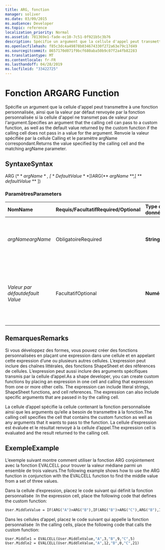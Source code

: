 ```yaml
---
title: ARG, fonction
manager: soliver
ms.date: 03/09/2015
ms.audience: Developer
ms.topic: reference
localization_priority: Normal
ms.assetid: 781369e1-fade-ec10-7c51-0f921b5c3b76
description: Spécifie un argument que la cellule d'appel peut transmettre à une fonction personnalisée, ainsi que la valeur par défaut renvoyée par la fonction personnalisée si la cellule d'appel ne transmet pas de valeur pour l'argument. Renvoie la valeur spécifiée par la cellule Calling et le paramètre argName correspondant.
ms.openlocfilehash: f85c3dc4a49878b034674330f272a63e79c17d49
ms.sourcegitcommit: 8657170d071f9bcf680aba50b9c07f2a4fb82283
ms.translationtype: MT
ms.contentlocale: fr-FR
ms.lasthandoff: 04/28/2019
ms.locfileid: "33422725"
---
```

# <a name="arg-function"></a><span data-ttu-id="bb6ba-104">Fonction ARG</span><span class="sxs-lookup"><span data-stu-id="bb6ba-104">ARG Function</span></span>

<span data-ttu-id="bb6ba-105">Spécifie un argument que la cellule d'appel peut transmettre à une fonction personnalisée, ainsi que la valeur par défaut renvoyée par la fonction personnalisée si la cellule d'appel ne transmet pas de valeur pour l'argument.</span><span class="sxs-lookup"><span data-stu-id="bb6ba-105">Specifies an argument that the calling cell can pass to a custom function, as well as the default value returned by the custom function if the calling cell does not pass in a value for the argument.</span></span> <span data-ttu-id="bb6ba-106">Renvoie la valeur spécifiée par la cellule Calling et le paramètre argName correspondant.</span><span class="sxs-lookup"><span data-stu-id="bb6ba-106">Returns the value specified by the calling cell and the matching argName parameter.</span></span>
  
## <a name="syntax"></a><span data-ttu-id="bb6ba-107">Syntaxe</span><span class="sxs-lookup"><span data-stu-id="bb6ba-107">Syntax</span></span>

<span data-ttu-id="bb6ba-108">ARG (\* \* *argName* \* *, [* \* *DefaultValue* \* \*])</span><span class="sxs-lookup"><span data-stu-id="bb6ba-108">ARG(\*\* *argName* \*\*,[ \*\* *defaultValue* \*\* ])</span></span> 
  
### <a name="parameters"></a><span data-ttu-id="bb6ba-109">Paramètres</span><span class="sxs-lookup"><span data-stu-id="bb6ba-109">Parameters</span></span>

|<span data-ttu-id="bb6ba-110">**Nom**</span><span class="sxs-lookup"><span data-stu-id="bb6ba-110">**Name**</span></span>|<span data-ttu-id="bb6ba-111">**Requis/Facultatif**</span><span class="sxs-lookup"><span data-stu-id="bb6ba-111">**Required/Optional**</span></span>|<span data-ttu-id="bb6ba-112">**Type de données**</span><span class="sxs-lookup"><span data-stu-id="bb6ba-112">**Data Type**</span></span>|<span data-ttu-id="bb6ba-113">**Description**</span><span class="sxs-lookup"><span data-stu-id="bb6ba-113">**Description**</span></span>|
|:-----|:-----|:-----|:-----|
| <span data-ttu-id="bb6ba-114">_argName_</span><span class="sxs-lookup"><span data-stu-id="bb6ba-114">_argName_</span></span> <br/> |<span data-ttu-id="bb6ba-115">Obligatoire</span><span class="sxs-lookup"><span data-stu-id="bb6ba-115">Required</span></span>  <br/> |<span data-ttu-id="bb6ba-116">**String**</span><span class="sxs-lookup"><span data-stu-id="bb6ba-116">**String**</span></span> <br/> |<span data-ttu-id="bb6ba-117">Le nom d’un argument que peut transmettre la cellule d’appel à la fonction.</span><span class="sxs-lookup"><span data-stu-id="bb6ba-117">The name of an argument that the calling cell can pass into the function.</span></span>  <br/> |
| <span data-ttu-id="bb6ba-118">_Valeur par défaut_</span><span class="sxs-lookup"><span data-stu-id="bb6ba-118">_default Value_</span></span> <br/> |<span data-ttu-id="bb6ba-119">Facultatif</span><span class="sxs-lookup"><span data-stu-id="bb6ba-119">Optional</span></span>  <br/> |<span data-ttu-id="bb6ba-120">**Numérique**</span><span class="sxs-lookup"><span data-stu-id="bb6ba-120">**Numeric**</span></span> <br/> |<span data-ttu-id="bb6ba-121">Valeur renvoyée par ARG si la cellule d'appel n'a pas transmis de valeur pour le paramètre _argName_ .</span><span class="sxs-lookup"><span data-stu-id="bb6ba-121">The value returned by ARG if the calling cell did not pass in a value for the  _argName_ parameter.</span></span>  <br/> |
   
## <a name="remarks"></a><span data-ttu-id="bb6ba-122">Remarques</span><span class="sxs-lookup"><span data-stu-id="bb6ba-122">Remarks</span></span>

<span data-ttu-id="bb6ba-p103">Si vous développez des formes, vous pouvez créer des fonctions personnalisées en plaçant une expression dans une cellule et en appelant cette expression d’une ou plusieurs autres cellules. L’expression peut inclure des chaînes littérales, des fonctions ShapeSheet et des références de cellules. L’expression peut aussi inclure des arguments spécifiques transmis par la cellule d’appel.</span><span class="sxs-lookup"><span data-stu-id="bb6ba-p103">As a shape developer, you can create custom functions by placing an expression in one cell and calling that expression from one or more other cells. The expression can include literal strings, ShapeSheet functions, and cell references. The expression can also include specific arguments that are passed in by the calling cell.</span></span> 
  
<span data-ttu-id="bb6ba-126">La cellule d’appel spécifie la cellule contenant la fonction personnalisée ainsi que les arguments qu’elle a besoin de transmettre à la fonction.</span><span class="sxs-lookup"><span data-stu-id="bb6ba-126">The calling cell specifies the cell that contains the custom function as well as any arguments that it wants to pass to the function.</span></span> <span data-ttu-id="bb6ba-127">La cellule d’expression est évaluée et le résultat renvoyé à la cellule d’appel.</span><span class="sxs-lookup"><span data-stu-id="bb6ba-127">The expression cell is evaluated and the result returned to the calling cell.</span></span>
  
## <a name="example"></a><span data-ttu-id="bb6ba-128">Exemple</span><span class="sxs-lookup"><span data-stu-id="bb6ba-128">Example</span></span>

<span data-ttu-id="bb6ba-129">L’exemple suivant montre comment utiliser la fonction ARG conjointement avec la fonction EVALCELL pour trouver la valeur médiane parmi un ensemble de trois valeurs.</span><span class="sxs-lookup"><span data-stu-id="bb6ba-129">The following example shows how to use the ARG function in conjunction with the EVALCELL function to find the middle value from a set of three values.</span></span> 
  
<span data-ttu-id="bb6ba-130">Dans la cellule d’expression, placez le code suivant qui définit la fonction personnalisée :</span><span class="sxs-lookup"><span data-stu-id="bb6ba-130">In the expression cell, place the following code that defines the custom function:</span></span> 
  
```vb
User.MiddleValue = IF(ARG("A")>ARG("B"),IF(ARG("B")>ARG("C"),ARG("B"),IF(ARG("A")>ARG("C"),ARG("C"),ARG("A"))),IF(ARG("A")>ARG("C"),ARG("A"),IF(ARG("B")>ARG("C"),ARG("C"),ARG("B"))))
```

<span data-ttu-id="bb6ba-131">Dans les cellules d’appel, placez le code suivant qui appelle la fonction personnalisée :</span><span class="sxs-lookup"><span data-stu-id="bb6ba-131">In the calling cells, place the following code that calls the custom function:</span></span>
  
```vb
User.Middle1 = EVALCELL(User.MiddleValue,"A",3,"B",9,"C",5) 
User.Middle2 = EVALCELL(User.MiddleValue,"A",12,"B",0,"C",21) 

```


